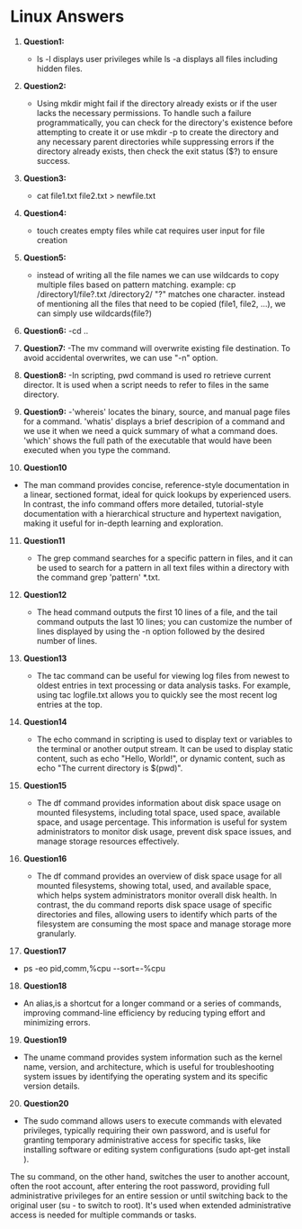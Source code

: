# Linux Answers
1. **Question1:**
   - ls -l displays user privileges while ls -a displays all files including hidden files.
   
2. **Question2:**
   - Using mkdir might fail if the directory already exists or if the user lacks the necessary 
   permissions. To handle such a failure programmatically, you can check for the directory's 
   existence before attempting to create it or use mkdir -p to create the directory and any 
   necessary parent directories while suppressing errors if the directory already exists, then 
   check the exit status ($?) to ensure success.
   
3. **Question3:**
   - cat file1.txt file2.txt > newfile.txt
   
4. **Question4:**
   - touch creates empty files while cat requires user input for file creation

5. **Question5:**
   - instead of writing all the file names we can use wildcards to copy multiple files based on
   pattern matching.
   example: cp /directory1/file?.txt /directory2/
   "?" matches one character.
   instead of mentioning all the files that need to be copied (file1, file2, ...), we can simply
   use wildcards(file?)
   
6. **Question6:**
   -cd ..
   
7. **Question7:**
   -The mv command will overwrite existing file destination. To avoid accidental overwrites, we can
   use "-n" option.
  
8. **Question8:**
   -In scripting, pwd command is used ro retrieve current director. It is used when a script needs
   to refer to files in the same directory.
   
9. **Question9:**
   -'whereis' locates the binary, source, and manual page files for a command.
   'whatis' displays a brief descripion of a command and we use it when we need a quick summary 
   of what a command does.
   'which' shows the full path of the executable that would have been executed when you type 
   the command.
   
10. **Question10**
   - The man command provides concise, reference-style documentation in a linear, sectioned format,
    ideal for quick lookups by experienced users. In contrast, the info command offers more
    detailed, tutorial-style documentation with a hierarchical structure and hypertext navigation,
    making it useful for in-depth learning and exploration.
    
11. **Question11**
    - The grep command searches for a specific pattern in files, and it can be used to search for a
    pattern in all text files within a directory with the command grep 'pattern' *.txt.
    
12. **Question12**
    - The head command outputs the first 10 lines of a file, and the tail command outputs the last
     10 lines; you can customize the number of lines displayed by using the -n option followed by
     the desired number of lines.
     
13. **Question13**
    - The tac command can be useful for viewing log files from newest to oldest entries in text
    processing or data analysis tasks. For example, using tac logfile.txt allows you to quickly see
    the most recent log entries at the top.
    
14. **Question14**
    - The echo command in scripting is used to display text or variables to the terminal or another
    output stream. It can be used to display static content, such as echo "Hello, World!", or
    dynamic content, such as echo "The current directory is $(pwd)".
    
15. **Question15**
    - The df command provides information about disk space usage on mounted filesystems, including
    total space, used space, available space, and usage percentage. This information is useful for
    system administrators to monitor disk usage, prevent disk space issues, and manage storage 
    resources effectively.
    
16. **Question16**
    - The df command provides an overview of disk space usage for all mounted filesystems, showing 
    total, used, and available space, which helps system administrators monitor overall disk health.
    In contrast, the du command reports disk space usage of specific directories and files, allowing 
    users to identify which parts of the filesystem are consuming the most space and manage storage 
    more granularly.
    
17. **Question17**
   - ps -eo pid,comm,%cpu --sort=-%cpu
   
18. **Question18**
   - An alias,is a shortcut for a longer command or a series of commands, improving command-line
   efficiency by reducing typing effort and minimizing errors.
   
19. **Question19**
   - The uname command provides system information such as the kernel name, version, and
   architecture, which is useful for troubleshooting system issues by identifying the operating
   system and its specific version details.
   
20. **Question20**
  - The sudo command allows users to execute commands with elevated privileges, typically requiring
  their own password, and is useful for granting temporary administrative access for specific tasks,
  like installing software or editing system configurations (sudo apt-get install <package>).
  
  The su command, on the other hand, switches the user to another account, often the root account, 
  after entering the root password, providing full administrative privileges for an entire session 
  or until switching back to the original user (su - to switch to root). It's used when extended 
  administrative access is needed for multiple commands or tasks.
